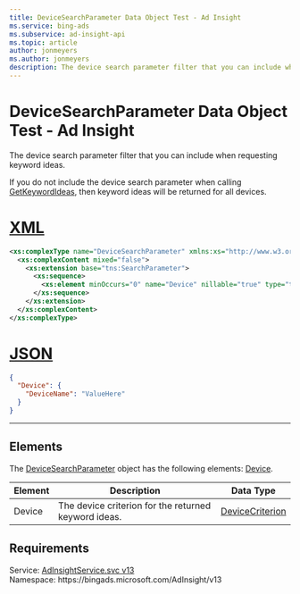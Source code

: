 ```yaml
---
title: DeviceSearchParameter Data Object Test - Ad Insight
ms.service: bing-ads
ms.subservice: ad-insight-api
ms.topic: article
author: jonmeyers
ms.author: jonmeyers
description: The device search parameter filter that you can include when requesting keyword ideas.(test)
---
```

# DeviceSearchParameter Data Object Test - Ad Insight
The device search parameter filter that you can include when requesting keyword ideas.

If you do not include the device search parameter when calling [GetKeywordIdeas](getkeywordideas.md), then keyword ideas will be returned for all devices.

# [XML](#tab/xml)

```xml
<xs:complexType name="DeviceSearchParameter" xmlns:xs="http://www.w3.org/2001/XMLSchema">
  <xs:complexContent mixed="false">
    <xs:extension base="tns:SearchParameter">
      <xs:sequence>
        <xs:element minOccurs="0" name="Device" nillable="true" type="tns:DeviceCriterion" />
      </xs:sequence>
    </xs:extension>
  </xs:complexContent>
</xs:complexType>
```

# [JSON](#tab/json)

```json
{
  "Device": {
    "DeviceName": "ValueHere"
  }
}
```

-----

## <a name="elements"></a>Elements

The [DeviceSearchParameter](devicesearchparameter.md) object has the following elements: [Device](#device).

|Element|Description|Data Type|
|-----------|---------------|-------------|
|<a name="device"></a>Device|The device criterion for the returned keyword ideas.|[DeviceCriterion](devicecriterion.md)|

## Requirements
Service: [AdInsightService.svc v13](https://adinsight.api.bingads.microsoft.com/Api/Advertiser/AdInsight/v13/AdInsightService.svc)  
Namespace: https\://bingads.microsoft.com/AdInsight/v13  

